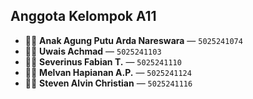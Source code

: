## Anggota Kelompok A11

- 🧑‍💼 **Anak Agung Putu Arda Nareswara** — `5025241074`  
- 🧑‍💻 **Uwais Achmad** — `5025241103`  
- 👨‍🎓 **Severinus Fabian T.** — `5025241110`  
- 👨‍🔧 **Melvan Hapianan A.P.** — `5025241124`  
- 👨‍🚀 **Steven Alvin Christian** — `5025241116`
